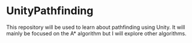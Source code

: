 # UnityPathfinding

This repository will be used to learn about pathfinding using Unity. It will mainly be focused on the A* algorithm but I will explore other algorithms.